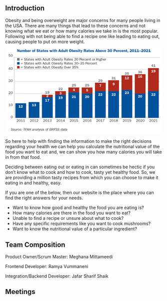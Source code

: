 ## Introduction

Obesity and being overweight are major concerns for many people living in the USA. There are many things that lead to these concerns and not knowing what we eat or how many calories we take in is the most popular. Following with not being able to find a recipe one like leading to eating out, causing people to put on more weight.

![alt text](https://github.com/shaik-jafar6/shaik-jafar6/blob/main/Picture1.png?raw=true)

So here to help with finding the information to make the right decisions regarding your health we can help you calculate the nutritional value of the food you want to eat and, we can show you how many calories you will take in from that food.

Deciding between eating out or eating in can sometimes be hectic if you don’t know what to cook and how to cook, tasty yet healthy food. So, we are providing a million tasty recipes from which you can choose to make it eating in and healthy, easy.

If you are one of the below, then our website is the place where you can find the right answers for your needs.

- Want to know how good and healthy the food you are eating is?
- How many calories are there in the food you want to eat?
- Unable to find a recipe or unsure about what to cook?
- Have any specific requirements like you want to cook mushrooms?
- Want to know the nutritional value of a particular ingredient?


## Team Composition
Product Owner/Scrum Master: Meghana Mittameedi

Frontend Developer: Ramya Vummaneni

Integration/Backend Developer: Jafar Sharif Shaik


## Meetings
